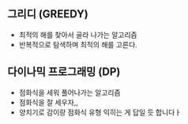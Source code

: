 ## 그리디 (GREEDY)
- 최적의 해를 찾아서 골라 나가는 알고리즘
- 반복적으로 탐색하며 최적의 해를 고른다.

## 다이나믹 프로그래밍 (DP)
- 점화식을 세워 풀어나가는 알고리즘
- 점화식을 잘 세우자,,
- 양치기로 감이랑 점화식 유형 익히는 게 답일 듯 합니다ㅏ